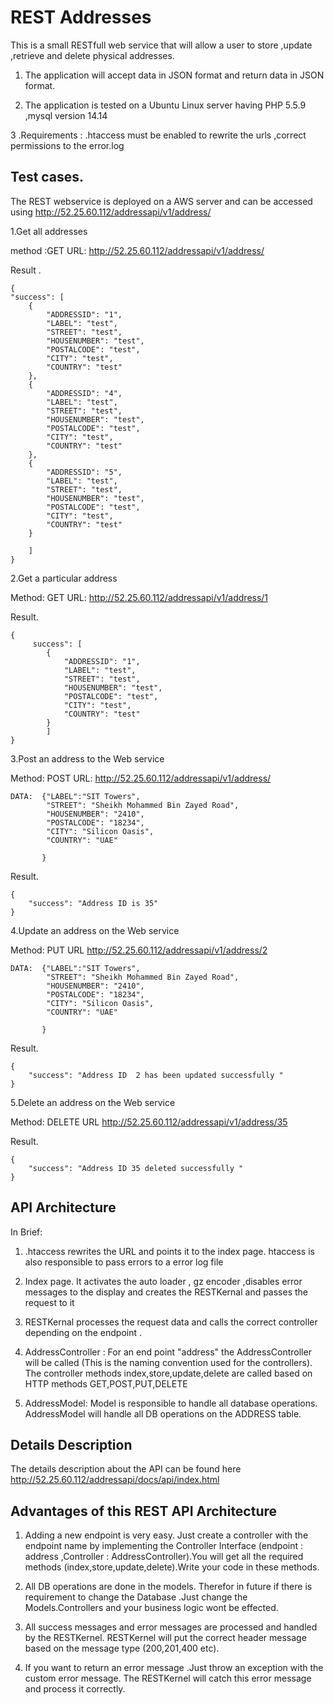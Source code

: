 REST Addresses
==============

This is a small RESTfull web service that will allow a user to store ,update ,retrieve and delete physical addresses.

1. The application will accept data in JSON format and return data in JSON format.

2. The application is tested on a Ubuntu Linux server having PHP 5.5.9 ,mysql version 14.14

3 .Requirements : .htaccess must be enabled to rewrite the urls ,correct permissions to the error.log



Test cases.
----------

The REST webservice is deployed on a AWS server and can be accessed using
http://52.25.60.112/addressapi/v1/address/

1.Get all addresses

 method :GET URL: http://52.25.60.112/addressapi/v1/address/

Result .

    {
    "success": [
        {
            "ADDRESSID": "1",
            "LABEL": "test",
            "STREET": "test",
            "HOUSENUMBER": "test",
            "POSTALCODE": "test",
            "CITY": "test",
            "COUNTRY": "test"
        },
        {
            "ADDRESSID": "4",
            "LABEL": "test",
            "STREET": "test",
            "HOUSENUMBER": "test",
            "POSTALCODE": "test",
            "CITY": "test",
            "COUNTRY": "test"
        },
        {
            "ADDRESSID": "5",
            "LABEL": "test",
            "STREET": "test",
            "HOUSENUMBER": "test",
            "POSTALCODE": "test",
            "CITY": "test",
            "COUNTRY": "test"
        }

        ]
    }




2.Get a particular address

Method: GET   URL: http://52.25.60.112/addressapi/v1/address/1

Result.

    {
         success": [
            {
                "ADDRESSID": "1",
                "LABEL": "test",
                "STREET": "test",
                "HOUSENUMBER": "test",
                "POSTALCODE": "test",
                "CITY": "test",
                "COUNTRY": "test"
            }
            ]
    }



3.Post an address to the Web service

Method: POST  URL: http://52.25.60.112/addressapi/v1/address/

    DATA:  {"LABEL":"SIT Towers",
            "STREET": "Sheikh Mohammed Bin Zayed Road",
            "HOUSENUMBER": "2410",
            "POSTALCODE": "18234",
            "CITY": "Silicon Oasis",
            "COUNTRY": "UAE"

           }


Result.

    {
        "success": "Address ID is 35"
    }




4.Update an address on the Web service

Method: PUT   URL http://52.25.60.112/addressapi/v1/address/2

    DATA:  {"LABEL":"SIT Towers",
            "STREET": "Sheikh Mohammed Bin Zayed Road",
            "HOUSENUMBER": "2410",
            "POSTALCODE": "18234",
            "CITY": "Silicon Oasis",
            "COUNTRY": "UAE"

           }

Result.

    {
        "success": "Address ID  2 has been updated successfully "
    }



5.Delete an address on the Web service

Method: DELETE    URL  http://52.25.60.112/addressapi/v1/address/35

Result.

    {
        "success": "Address ID 35 deleted successfully "
    }



  API Architecture
  ----------------

In Brief:

1. .htaccess rewrites the URL and points it to the index page. htaccess is also responsible to pass errors to a error log file

2. Index page. It activates the auto loader , gz encoder ,disables error messages to the display and creates the RESTKernal and passes the request to it

3. RESTKernal  processes the request data and calls the correct controller depending on the endpoint .

4. AddressController : For an end point "address" the AddressController will be called (This is the naming convention used for the controllers).
 The controller methods index,store,update,delete are called based on HTTP methods GET,POST,PUT,DELETE

5. AddressModel: Model is responsible to handle all database operations. AddressModel will handle all DB operations on the ADDRESS table.


Details Description
-------------------

The details description about the API can be found here http://52.25.60.112/addressapi/docs/api/index.html


Advantages of this REST API Architecture
-----------------------------------------

1. Adding a new endpoint is very easy. Just create a controller with the endpoint name by implementing the Controller Interface (endpoint : address ,Controller : AddressController).You will get all the required methods (index,store,update,delete).Write your code in these methods.

2. All DB operations are done in the models. Therefor in future if there is requirement to change the Database .Just change the Models.Controllers and your business logic wont be effected.

3. All success messages and error messages are processed and handled by the RESTKernel. RESTKernel will put the correct header message based on the message type (200,201,400 etc).

4. If you want to return an error message .Just throw an exception with the custom error message. The RESTKernel will catch this error message and process it  correctly.
